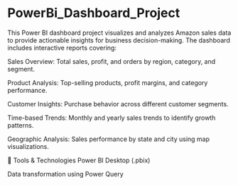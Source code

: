 # PowerBi_Dashboard_Project
This Power BI dashboard project visualizes and analyzes Amazon sales data to provide actionable insights for business decision-making. The dashboard includes interactive reports covering:

Sales Overview: Total sales, profit, and orders by region, category, and segment.

Product Analysis: Top-selling products, profit margins, and category performance.

Customer Insights: Purchase behavior across different customer segments.

Time-based Trends: Monthly and yearly sales trends to identify growth patterns.

Geographic Analysis: Sales performance by state and city using map visualizations.

🔧 Tools & Technologies
Power BI Desktop (.pbix)

Data transformation using Power Query
